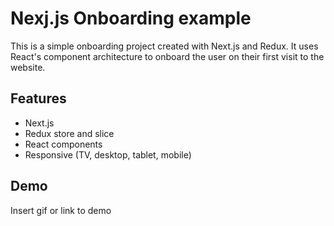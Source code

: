 
# Nexj.js Onboarding example

This is a simple onboarding project created with Next.js and Redux. It uses React's component
architecture to onboard the user on their first visit to the website. 


## Features
- Next.js
- Redux store and slice
- React components
- Responsive (TV, desktop, tablet, mobile)


## Demo

Insert gif or link to demo

